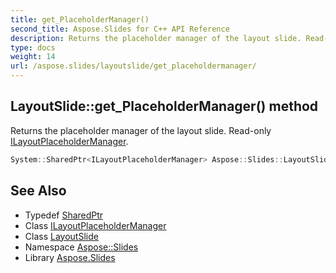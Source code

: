 ```yaml
---
title: get_PlaceholderManager()
second_title: Aspose.Slides for C++ API Reference
description: Returns the placeholder manager of the layout slide. Read-only ILayoutPlaceholderManager.
type: docs
weight: 14
url: /aspose.slides/layoutslide/get_placeholdermanager/
---
```

## LayoutSlide::get_PlaceholderManager() method


Returns the placeholder manager of the layout slide. Read-only [ILayoutPlaceholderManager](../../ilayoutplaceholdermanager/).

```cpp
System::SharedPtr<ILayoutPlaceholderManager> Aspose::Slides::LayoutSlide::get_PlaceholderManager() override
```

## See Also

* Typedef [SharedPtr](../../../system/sharedptr/)
* Class [ILayoutPlaceholderManager](../../ilayoutplaceholdermanager/)
* Class [LayoutSlide](../)
* Namespace [Aspose::Slides](../../)
* Library [Aspose.Slides](../../../)